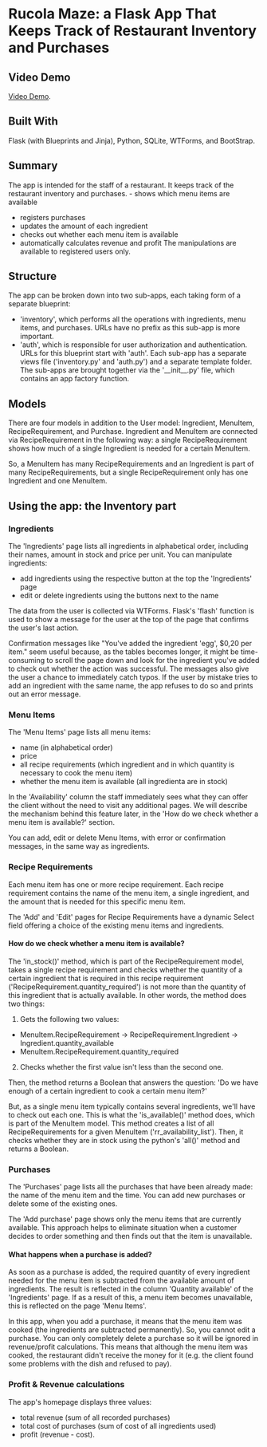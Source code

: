 # Rucola Maze: a Flask App That Keeps Track of Restaurant Inventory and Purchases

## Video Demo

[Video Demo](https://youtu.be/zVYCYIuSgUc).

## Built With

Flask (with Blueprints and Jinja), Python, SQLite, WTForms, and BootStrap.

## Summary

The app is intended for the staff of a restaurant. It keeps track of the restaurant inventory and purchases. - shows which menu items are available
- registers purchases
- updates the amount of each ingredient
- checks out whether each menu item is available
- automatically calculates revenue and profit
The manipulations are available to registered users only.

## Structure

The app can be broken down into two sub-apps, each taking form of a separate blueprint:

- 'inventory', which performs all the operations with ingredients, menu items, and purchases. URLs have no prefix as this sub-app is more important.
- 'auth', which is responsible for user authorization and authentication. URLs for this blueprint start with 'auth'.
Each sub-app has a separate views file ('inventory.py' and 'auth.py') and a separate template folder. The sub-apps are brought together via the '\_\_init\_\_.py' file, which contains an app factory function.

## Models

There are four models in addition to the User model: Ingredient, MenuItem, RecipeRequirement, and Purchase.
Ingredient and MenuItem are connected via RecipeRequirement in the following way: a single RecipeRequirement shows how much of a single Ingredient is needed for a certain MenuItem.

So, a MenuItem has many RecipeRequirements and an Ingredient is part of many RecipeRequirements, but a single RecipeRequirement only has one Ingredient and one MenuItem.

## Using the app: the Inventory part

### Ingredients

The 'Ingredients' page lists all ingredients in alphabetical order, including their names, amount in stock and price per unit.
You can manipulate ingredients:

- add ingredients using the respective button at the top the 'Ingredients' page
- edit or delete ingredients using the buttons next to the name

The data from the user is collected via WTForms. Flask's 'flash' function is used to show a message for the user at the top of the page that confirms the user's last action. 

Сonfirmation messages like "You've added the ingredient 'egg', $0,20 per item." seem useful because, as the tables becomes longer, it might be time-consuming to scroll the page down and look for the ingredient you've added to check out whether the action was successful. The messages also  give the user a chance to immediately catch typos. If the user by mistake tries to add an ingredient with the same name, the app refuses to do so and prints out an error message.

### Menu Items

The 'Menu Items' page lists all menu items:
- name (in alphabetical order)
- price
- all recipe requirements (which ingredient and in which quantity is necessary to cook the menu item)
- whether the menu item is available (all ingredienta are in stock)

In the 'Availability' column the staff immediately sees what they can offer the client without the need to visit any additional pages. We will describe the mechanism behind this feature later, in the 'How do we check whether a menu item is available?' section.

You can add, edit or delete Menu Items, with error or confirmation messages, in the same way as ingredients.

### Recipe Requirements

Each menu item has one or more recipe requirement. Each recipe requirement contains the name of the menu item, a single ingredient, and the amount that is needed for this specific menu item.

The 'Add' and 'Edit' pages for Recipe Requirements have a dynamic Select field offering a choice of the existing menu items and ingredients.

#### How do we check whether a menu item is available?

The 'in_stock()' method, which is part of the RecipeRequirement model, takes a single recipe requirement and checks whether the quantity of a certain ingredient that is required in this recipe requirement ('RecipeRequirement.quantity_required') is not more than the quantity of this ingredient that is actually available. In other words, the method does two things:

1. Gets the following two values:

- MenuItem.RecipeRequirement -> RecipeRequirement.Ingredient -> Ingredient.quantity_available
- MenuItem.RecipeRequirement.quantity_required

2. Checks whether the first value isn't less than the second one.

Then, the method returns a Boolean that answers the question: 'Do we have enough of a certain ingredient to cook a certain menu item?'

But, as a single menu item typically contains several ingredients, we'll have to check out each one. This is what the 'is_available()' method does, which is part of the MenuItem model. This method creates a list of all RecipeRequirements for a given MenuItem ('rr_availability_list'). Then, it checks whether they are in stock using the python's 'all()' method and returns a Boolean.

### Purchases

The 'Purchases' page lists all the purchases that have been already made: the name of the menu item and the time. You can add new purchases or delete some of the existing ones.

The 'Add purchase' page shows only the menu items that are currently available. This approach helps to eliminate situation when a customer decides to order something and then finds out that the item is unavailable.

#### What happens when a purchase is added?

As soon as a purchase is added, the required quantity of every ingredient needed for the menu item is subtracted from the available amount of ingredients. The result is reflected in the column 'Quantity available' of the 'Ingredients' page. If as a result of this, a menu item becomes unavailable, this is reflected on the page 'Menu Items'.

In this app, when you add a purchase, it means that the menu item was cooked (the ingredients are subtracted permanently). So, you cannot edit a purchase. You can only completely delete a purchase so it will be ignored in revenue/profit calculations. This means that although the menu item was cooked, the restaurant didn't receive the money for it (e.g. the client found some problems with the dish and refused to pay).

### Profit & Revenue calculations

The app's homepage displays three values:

- total revenue (sum of all recorded purchases)
- total cost of purchases (sum of cost of all ingredients used)
- profit (revenue - cost).